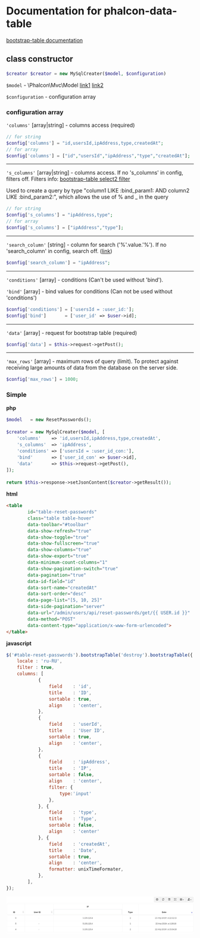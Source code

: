 # Documentation for phalcon-data-table

[bootstrap-table documentation](https://bootstrap-table.com/docs/getting-started/introduction/)

## class constructor
```php
$creator $creator = new MySqlCreater($model, $configuration)
```
`$model` - \Phalcon\Mvc\Model [link1](https://docs.phalconphp.com/4.0/en/api/phalcon_mvc_model) 
[link2](https://docs.phalconphp.com/4.0/en/db-models)

`$configuration` - configuration array

### configuration array

`'columns'` [array|string]  - columns access (required)

```php
// for string
$config['columns'] = "id,usersId,ipAddress,type,createdAt";
// for array
$config['columns'] = ["id","usersId","ipAddress","type","createdAt"];
```
---
`'s_columns'` [array|string]  - columns access. If no 's_columns' in config, filters off. Filters info: [bootstrap-table select2 filter](https://bootstrap-table.com/docs/extensions/select2-filter/)

Used to create a query by type "column1 LIKE :bind_param1: AND column2 LIKE :bind_param2:", which allows the use of % and _ in the query

```php
// for string
$config['s_columns'] = "ipAddress,type";
// for array
$config['s_columns'] = ["ipAddress","type"];
```
---
`'search_column'` [string]  - column for search ('%'.value.'%').
If no 'search_column' in config, search off.
([link](https://bootstrap-table.com/docs/api/table-options/#search))

```php
$config['search_column'] = "ipAddress";
```
---
`'conditions'` [array]  - conditions (Can't be used without 'bind').

`'bind'` [array]  - bind values for conditions (Can not be used without 'conditions')

```php
$config['conditions'] = ['usersId = :user_id:'];
$config['bind']       = ['user_id' => $user->id];
```
---
`'data'` [array]  - request for bootstrap table (required)

```php
$config['data'] = $this->request->getPost();
```
---
`'max_rows'` [array]  - maximum rows of query (limit). 
To protect against receiving large amounts of data from the database on the server side.

```php
$config['max_rows'] = 1000;
```

### Simple
**php**
```php
$model   = new ResetPasswords();

$creator = new MySqlCreater($model, [
    'columns'    => 'id,usersId,ipAddress,type,createdAt',
    's_columns'  => 'ipAddress',
    'conditions' => ['usersId = :user_id_con:'],
    'bind'       => ['user_id_con' => $user->id],
    'data'       => $this->request->getPost(),
]);

return $this->response->setJsonContent($creator->getResult());
```
**html**
```html
<table
        id="table-reset-passwords"
        class="table table-hover"
        data-toolbar="#toolbar"
        data-show-refresh="true"
        data-show-toggle="true"
        data-show-fullscreen="true"
        data-show-columns="true"
        data-show-export="true"
        data-minimum-count-columns="1"
        data-show-pagination-switch="true"
        data-pagination="true"
        data-id-field="id"
        data-sort-name="createdAt"
        data-sort-order="desc"
        data-page-list="[5, 10, 25]"
        data-side-pagination="server"
        data-url="/admin/users/api/reset-passwords/get/{{ USER.id }}"
        data-method="POST"
        data-content-type="application/x-www-form-urlencoded">
</table>
```
**javascript**
```javascript
$('#table-reset-passwords').bootstrapTable('destroy').bootstrapTable({
    locale : 'ru-RU',
    filter : true,
    columns: [
            {
                field    : 'id',
                title    : 'ID',
                sortable : true,
                align    : 'center',
            },
            {
                field    : 'userId',
                title    : 'User ID',
                sortable : true,
                align    : 'center',
            },
            {
                field    : 'ipAddress',
                title    : 'IP',
                sortable : false,
                align    : 'center',
                filter: {
                    type:'input'
                },
            }, {
                field    : 'type',
                title    : 'Type',
                sortable : false,
                align    : 'center'
            }, {
                field    : 'createdAt',
                title    : 'Date',
                sortable : true,
                align    : 'center',
                formatter: unixTimeFormater,
            }, 
        ],
});
```
![Simple result table](table-simple.jpg "Simple result table")